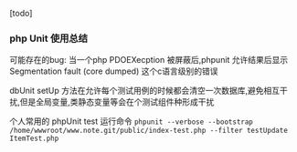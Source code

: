 [todo]
### php Unit 使用总结
可能存在的bug:
当一个php PDOEXecption 被屏蔽后,phpunit 允许结果后显示 Segmentation fault (core dumped) 这个c语言级别的错误

dbUnit setUp 方法在允许每个测试用例的时候都会清空一次数据库,避免相互干扰,但是全局变量,类静态变量等会在个测试组件种形成干扰


个人常用的 phpUnit test 运行命令
`phpunit --verbose --bootstrap /home/wwwroot/www.note.git/public/index-test.php --filter testUpdate  ItemTest.php`